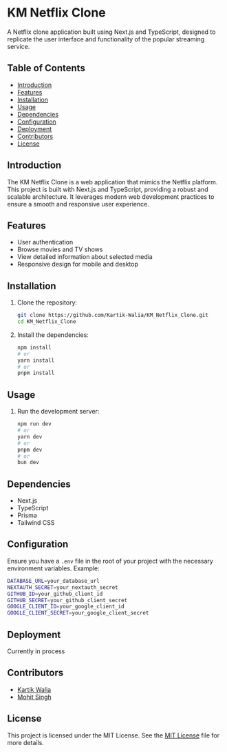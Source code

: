 # KM Netflix Clone

A Netflix clone application built using Next.js and TypeScript, designed to replicate the user interface and functionality of the popular streaming service.

## Table of Contents

- [Introduction](#introduction)
- [Features](#features)
- [Installation](#installation)
- [Usage](#usage)
- [Dependencies](#dependencies)
- [Configuration](#configuration)
- [Deployment](#deployment)
- [Contributors](#contributors)
- [License](#license)

## Introduction

The KM Netflix Clone is a web application that mimics the Netflix platform. This project is built with Next.js and TypeScript, providing a robust and scalable architecture. It leverages modern web development practices to ensure a smooth and responsive user experience.

## Features

- User authentication
- Browse movies and TV shows
- View detailed information about selected media
- Responsive design for mobile and desktop

## Installation

1. Clone the repository:
    ```bash
    git clone https://github.com/Kartik-Walia/KM_Netflix_Clone.git
    cd KM_Netflix_Clone
    ```
2. Install the dependencies:
    ```bash
    npm install
    # or
    yarn install
    # or
    pnpm install
    ```

## Usage

1. Run the development server:
    ```bash
    npm run dev
    # or
    yarn dev
    # or
    pnpm dev
    # or
    bun dev
    ```

## Dependencies

- Next.js
- TypeScript
- Prisma
- Tailwind CSS

## Configuration

Ensure you have a `.env` file in the root of your project with the necessary environment variables. Example:
```bash
DATABASE_URL=your_database_url
NEXTAUTH_SECRET=your_nextauth_secret
GITHUB_ID=your_github_client_id
GITHUB_SECRET=your_github_client_secret
GOOGLE_CLIENT_ID=your_google_client_id
GOOGLE_CLIENT_SECRET=your_google_client_secret
```


## Deployment

<!-- The easiest way to deploy your Next.js app is to use the Vercel platform from the creators of Next.js. Check out the [Next.js deployment documentation](https://nextjs.org/docs/deployment) for more details. -->
Currently in process

## Contributors

- [Kartik Walia](https://github.com/Kartik-Walia)
- [Mohit Singh](https://github.com/Mohitmsr10)

## License

This project is licensed under the MIT License. See the [MIT License](LICENSE) file for more details.
